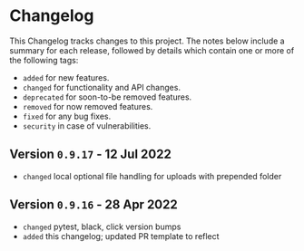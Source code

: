 # Changelog

This Changelog tracks changes to this project. The notes below include a summary for each release, followed by details which contain one or more of the following tags:

- `added` for new features.
- `changed` for functionality and API changes.
- `deprecated` for soon-to-be removed features.
- `removed` for now removed features.
- `fixed` for any bug fixes.
- `security` in case of vulnerabilities.

## Version `0.9.17` - 12 Jul 2022

- `changed` local optional file handling for uploads with prepended folder

## Version `0.9.16` - 28 Apr 2022

- `changed` pytest, black, click version bumps
- `added` this changelog; updated PR template to reflect
